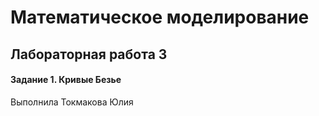 # Математическое моделирование
## Лабораторная работа 3

#### Задание 1. Кривые Безье
Выполнила Токмакова Юлия
